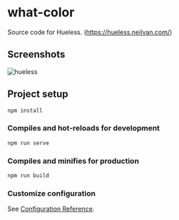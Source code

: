 # what-color

Source code for Hueless. (https://hueless.neilvan.com/)

## Screenshots

![hueless](https://res.cloudinary.com/nvqacloud/image/upload/v1622085036/hueless-shot_xralsd.png)

## Project setup
```
npm install
```

### Compiles and hot-reloads for development
```
npm run serve
```

### Compiles and minifies for production
```
npm run build
```

### Customize configuration
See [Configuration Reference](https://cli.vuejs.org/config/).
